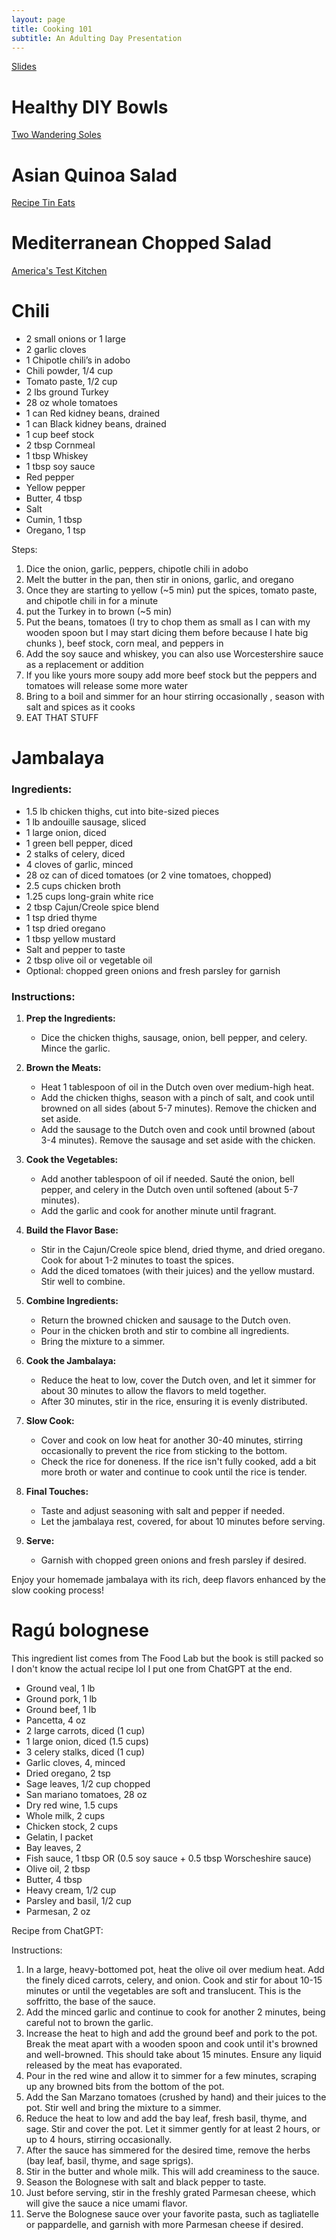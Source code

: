 ```yaml
---
layout: page
title: Cooking 101
subtitle: An Adulting Day Presentation
---
```


[Slides](https://docs.google.com/presentation/d/1JdoFEyct82GUWJNsNVPcisWxKCK3IHmCxerIKgocfH0/edit?usp=sharing)

# Healthy DIY Bowls

[Two Wandering Soles](https://www.twowanderingsoles.com/blog/camping-food-ideas#buddha-bowl)

# Asian Quinoa Salad

[Recipe Tin Eats](https://www.recipetineats.com/my-favourite-quinoa-salad/)

# Mediterranean Chopped Salad

[America's Test Kitchen](https://www.americastestkitchen.com/recipes/4799-mediterranean-chopped-salad)

# Chili

- 2 small onions or 1 large
- 2 garlic cloves
- 1 Chipotle chili’s in adobo
- Chili powder, 1/4 cup
- Tomato paste, 1/2 cup
- 2 lbs ground Turkey
- 28 oz whole tomatoes
- 1 can Red kidney beans, drained
- 1 can Black kidney beans, drained
- 1 cup beef stock
- 2 tbsp Cornmeal
- 1 tbsp Whiskey
- 1 tbsp soy sauce
- Red pepper
- Yellow pepper
- Butter, 4 tbsp
- Salt
- Cumin, 1 tbsp
- Oregano, 1 tsp

Steps:
1. Dice the onion, garlic, peppers, chipotle chili in adobo
2. Melt the butter in the pan, then stir in onions, garlic, and oregano
3. Once they are starting to yellow (~5 min) put the spices, tomato paste, and chipotle chili in for a minute
4. put the Turkey in to brown (~5 min)
5. Put the beans, tomatoes (I try to chop them as small as I can with my wooden spoon but I may start dicing them before because I hate big chunks ), beef stock, corn meal, and peppers in
6. Add the soy sauce and whiskey, you can also use Worcestershire sauce as a replacement or addition
7. If you like yours more soupy add more beef stock but the peppers and tomatoes will release some more water 
8. Bring to a boil and simmer for an hour stirring occasionally , season with salt and spices as it cooks
9. EAT THAT STUFF


# Jambalaya 

### Ingredients:
- 1.5 lb chicken thighs, cut into bite-sized pieces
- 1 lb andouille sausage, sliced
- 1 large onion, diced
- 1 green bell pepper, diced
- 2 stalks of celery, diced
- 4 cloves of garlic, minced
- 28 oz can of diced tomatoes (or 2 vine tomatoes, chopped)
- 2.5 cups chicken broth
- 1.25 cups long-grain white rice
- 2 tbsp Cajun/Creole spice blend
- 1 tsp dried thyme
- 1 tsp dried oregano
- 1 tbsp yellow mustard
- Salt and pepper to taste
- 2 tbsp olive oil or vegetable oil
- Optional: chopped green onions and fresh parsley for garnish

### Instructions:

1. **Prep the Ingredients:**
   - Dice the chicken thighs, sausage, onion, bell pepper, and celery. Mince the garlic.

2. **Brown the Meats:**
   - Heat 1 tablespoon of oil in the Dutch oven over medium-high heat.
   - Add the chicken thighs, season with a pinch of salt, and cook until browned on all sides (about 5-7 minutes). Remove the chicken and set aside.
   - Add the sausage to the Dutch oven and cook until browned (about 3-4 minutes). Remove the sausage and set aside with the chicken.

3. **Cook the Vegetables:**
   - Add another tablespoon of oil if needed. Sauté the onion, bell pepper, and celery in the Dutch oven until softened (about 5-7 minutes).
   - Add the garlic and cook for another minute until fragrant.

4. **Build the Flavor Base:**
   - Stir in the Cajun/Creole spice blend, dried thyme, and dried oregano. Cook for about 1-2 minutes to toast the spices.
   - Add the diced tomatoes (with their juices) and the yellow mustard. Stir well to combine.

5. **Combine Ingredients:**
   - Return the browned chicken and sausage to the Dutch oven.
   - Pour in the chicken broth and stir to combine all ingredients.
   - Bring the mixture to a simmer.

6. **Cook the Jambalaya:**
   - Reduce the heat to low, cover the Dutch oven, and let it simmer for about 30 minutes to allow the flavors to meld together.
   - After 30 minutes, stir in the rice, ensuring it is evenly distributed.

7. **Slow Cook:**
   - Cover and cook on low heat for another 30-40 minutes, stirring occasionally to prevent the rice from sticking to the bottom.
   - Check the rice for doneness. If the rice isn't fully cooked, add a bit more broth or water and continue to cook until the rice is tender.

8. **Final Touches:**
   - Taste and adjust seasoning with salt and pepper if needed.
   - Let the jambalaya rest, covered, for about 10 minutes before serving.

9. **Serve:**
   - Garnish with chopped green onions and fresh parsley if desired.

Enjoy your homemade jambalaya with its rich, deep flavors enhanced by the slow cooking process!


# Ragú bolognese 

This ingredient list comes from The Food Lab but the book is still packed so I don't know the actual recipe lol I put one from ChatGPT at the end. 

- Ground veal, 1 lb
- Ground pork, 1 lb
- Ground beef, 1 lb
- Pancetta, 4 oz
- 2 large carrots, diced (1 cup)
- 1 large onion, diced (1.5 cups)
- 3 celery stalks, diced (1 cup)
- Garlic cloves, 4, minced
- Dried oregano, 2 tsp
- Sage leaves, 1/2 cup chopped
- San mariano tomatoes, 28 oz
- Dry red wine, 1.5 cups
- Whole milk, 2 cups
- Chicken stock, 2 cups
- Gelatin, I packet
- Bay leaves, 2
- Fish sauce, 1 tbsp OR (0.5 soy sauce + 0.5 tbsp Worscheshire sauce)
- Olive oil, 2 tbsp
- Butter, 4 tbsp
- Heavy cream, 1/2 cup
- Parsley and basil, 1/2 cup
- Parmesan, 2 oz

Recipe from ChatGPT:

Instructions:
1. In a large, heavy-bottomed pot, heat the olive oil over medium heat. Add the finely diced carrots, celery, and onion. Cook and stir for about 10-15 minutes or until the vegetables are soft and translucent. This is the soffritto, the base of the sauce.
2. Add the minced garlic and continue to cook for another 2 minutes, being careful not to brown the garlic.
3. Increase the heat to high and add the ground beef and pork to the pot. Break the meat apart with a wooden spoon and cook until it's browned and well-browned. This should take about 15 minutes. Ensure any liquid released by the meat has evaporated.
4. Pour in the red wine and allow it to simmer for a few minutes, scraping up any browned bits from the bottom of the pot.
5. Add the San Marzano tomatoes (crushed by hand) and their juices to the pot. Stir well and bring the mixture to a simmer.
6. Reduce the heat to low and add the bay leaf, fresh basil, thyme, and sage. Stir and cover the pot. Let it simmer gently for at least 2 hours, or up to 4 hours, stirring occasionally.
7. After the sauce has simmered for the desired time, remove the herbs (bay leaf, basil, thyme, and sage sprigs).
8. Stir in the butter and whole milk. This will add creaminess to the sauce.
9. Season the Bolognese with salt and black pepper to taste.
10. Just before serving, stir in the freshly grated Parmesan cheese, which will give the sauce a nice umami flavor.
11. Serve the Bolognese sauce over your favorite pasta, such as tagliatelle or pappardelle, and garnish with more Parmesan cheese if desired.

